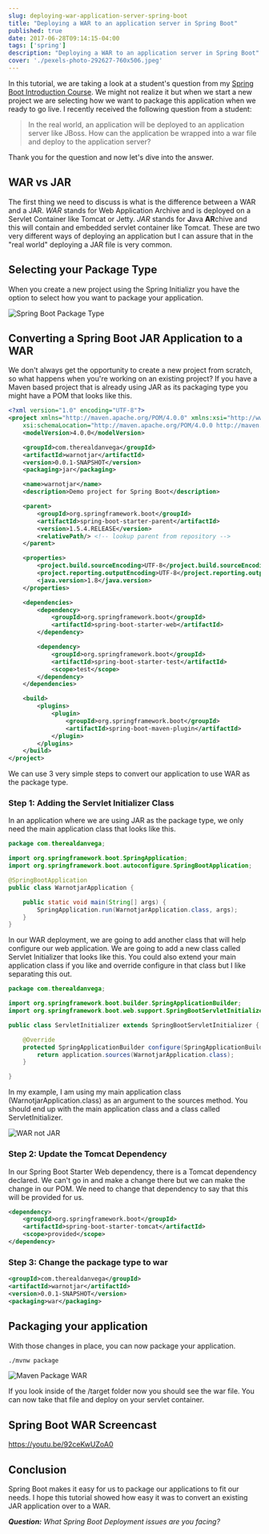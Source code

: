 ```yaml
---
slug: deploying-war-application-server-spring-boot
title: "Deploying a WAR to an application server in Spring Boot"
published: true
date: 2017-06-28T09:14:15-04:00
tags: ['spring']
description: "Deploying a WAR to an application server in Spring Boot"
cover: './pexels-photo-292627-760x506.jpeg'
---
```


In this tutorial, we are taking a look at a student's question from my [Spring Boot Introduction Course](https://www.danvega.dev/spring-boot). We might not realize it but when we start a new project we are selecting how we want to package this application when we ready to go live. I recently received the following question from a student: 

> In the real world, an application will be deployed to an application server like JBoss. How can the application be wrapped into a war file and deploy to the application server?

Thank you for the question and now let's dive into the answer. 

## WAR vs JAR

The first thing we need to discuss is what is the difference between a WAR and a JAR. _WAR_ stands for Web Application Archive and is deployed on a Servlet Container like Tomcat or Jetty. _JAR_ stands for **J**ava **AR**chive and this will contain and embedded servlet container like Tomcat. These are two very different ways of deploying an application but I can assure that in the "real world" deploying a JAR file is very common. 

## Selecting your Package Type

When you create a new project using the Spring Initializr you have the option to select how you want to package your application. 

![Spring Boot Package Type](./2017-06-28_08-26-58-1024x645.png)

## Converting a Spring Boot JAR Application to a WAR

We don't always get the opportunity to create a new project from scratch, so what happens when you're working on an existing project? If you have a Maven based project that is already using JAR as its packaging type you might have a POM that looks like this. 

```xml
<?xml version="1.0" encoding="UTF-8"?>
<project xmlns="http://maven.apache.org/POM/4.0.0" xmlns:xsi="http://www.w3.org/2001/XMLSchema-instance"
	xsi:schemaLocation="http://maven.apache.org/POM/4.0.0 http://maven.apache.org/xsd/maven-4.0.0.xsd">
	<modelVersion>4.0.0</modelVersion>

	<groupId>com.therealdanvega</groupId>
	<artifactId>warnotjar</artifactId>
	<version>0.0.1-SNAPSHOT</version>
	<packaging>jar</packaging>

	<name>warnotjar</name>
	<description>Demo project for Spring Boot</description>

	<parent>
		<groupId>org.springframework.boot</groupId>
		<artifactId>spring-boot-starter-parent</artifactId>
		<version>1.5.4.RELEASE</version>
		<relativePath/> <!-- lookup parent from repository -->
	</parent>

	<properties>
		<project.build.sourceEncoding>UTF-8</project.build.sourceEncoding>
		<project.reporting.outputEncoding>UTF-8</project.reporting.outputEncoding>
		<java.version>1.8</java.version>
	</properties>

	<dependencies>
		<dependency>
			<groupId>org.springframework.boot</groupId>
			<artifactId>spring-boot-starter-web</artifactId>
		</dependency>

		<dependency>
			<groupId>org.springframework.boot</groupId>
			<artifactId>spring-boot-starter-test</artifactId>
			<scope>test</scope>
		</dependency>
	</dependencies>

	<build>
		<plugins>
			<plugin>
				<groupId>org.springframework.boot</groupId>
				<artifactId>spring-boot-maven-plugin</artifactId>
			</plugin>
		</plugins>
	</build>
</project>
```

We can use 3 very simple steps to convert our application to use WAR as the package type. 

### Step 1: Adding the Servlet Initializer Class

In an application where we are using JAR as the package type, we only need the main application class that looks like this. 

```java
package com.therealdanvega;

import org.springframework.boot.SpringApplication;
import org.springframework.boot.autoconfigure.SpringBootApplication;

@SpringBootApplication
public class WarnotjarApplication {

	public static void main(String[] args) {
		SpringApplication.run(WarnotjarApplication.class, args);
	}
}
```

In our WAR deployment, we are going to add another class that will help configure our web application. We are going to add a new class called Servlet Initializer that looks like this. You could also extend your main application class if you like and override configure in that class but I like separating this out. 

```java
package com.therealdanvega;

import org.springframework.boot.builder.SpringApplicationBuilder;
import org.springframework.boot.web.support.SpringBootServletInitializer;

public class ServletInitializer extends SpringBootServletInitializer {

    @Override
    protected SpringApplicationBuilder configure(SpringApplicationBuilder application) {
        return application.sources(WarnotjarApplication.class);
    }

}
```

In my example, I am using my main application class (WarnotjarApplication.class) as an argument to the sources method. You should end up with the main application class and a class called ServletInitializer. 

![WAR not JAR](./2017-06-28_08-53-25.png)

### Step 2: Update the Tomcat Dependency

In our Spring Boot Starter Web dependency, there is a Tomcat dependency declared. We can't go in and make a change there but we can make the change in our POM. We need to change that dependency to say that this will be provided for us. 

```xml
<dependency>
	<groupId>org.springframework.boot</groupId>
	<artifactId>spring-boot-starter-tomcat</artifactId>
	<scope>provided</scope>
</dependency>
```

### Step 3: Change the package type to war

```xml
<groupId>com.therealdanvega</groupId>
<artifactId>warnotjar</artifactId>
<version>0.0.1-SNAPSHOT</version>
<packaging>war</packaging>
```

## Packaging your application

With those changes in place, you can now package your application. 

```bash
./mvnw package
```

![Maven Package WAR](./2017-06-28_09-08-50.png)

If you look inside of the /target folder now you should see the war file. You can now take that file and deploy on your servlet container. 

## Spring Boot WAR Screencast

https://youtu.be/92ceKwUZoA0

## Conclusion

Spring Boot makes it easy for us to package our applications to fit our needs. I hope this tutorial showed how easy it was to convert an existing JAR application over to a WAR. 

_**Question:** What Spring Boot Deployment issues are you facing?_
